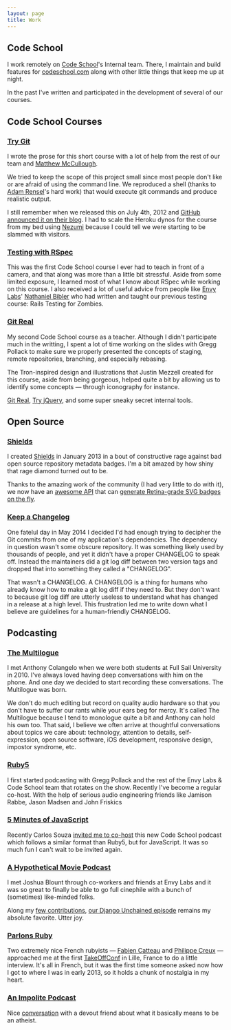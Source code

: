 ```yaml
---
layout: page
title: Work
---
```


## Code School
I work remotely on [Code School](http://codeschool.com)'s Internal
team. There, I maintain and build features for [codeschool.com](http://codeschool.com) along with
other little things that keep me up at night.

In the past I've written and participated in the development
of several of our courses.

## Code School Courses
### [Try Git](http://try.github.com)
I wrote the prose for this short course with a lot of
help from the rest of our team and [Matthew McCullough](https://twitter.com/matthewmccull).

We tried to keep the scope of this project small since most people don't like or
are afraid of using the command line. We reproduced a shell (thanks to
[Adam Rensel](https://twitter.com/adamrensel)'s hard work) that would
execute git commands and produce realistic output.

I still remember when we released this on July 4th, 2012 and
[GitHub announced it on their blog](https://github.com/blog/1183-try-git-in-your-browser).
I had to scale the Heroku dynos for the course from my bed using
[Nezumi](http://nezumiapp.com/) because I could tell we were starting to
be slammed with visitors.

### [Testing with RSpec](http://www.codeschool.com/courses/testing-with-rspec)
This was the first Code School course I ever had to teach in front of a
camera, and that along was more than a little bit stressful.
Aside from some limited exposure, I learned most of what I know about
RSpec while working on this course. I also received a lot of useful advice
from people like [Envy Labs](http://envylabs.com)' [Nathaniel Bibler](https://twitter.com/nbibler)
who had written and taught our previous testing course: Rails Testing for Zombies.

### [Git Real](http://www.codeschool.com/courses/testing-with-rspec)
My second Code School course as a teacher. Although I didn't participate
much in the writting, I spent a lot of time working on the slides with
Gregg Pollack to make sure we properly presented the concepts of staging,
remote repositories, branching, and especially rebasing.

The Tron-inspired design and illustrations that Justin Mezzell
created for this course, aside from being gorgeous, helped quite a bit by
allowing us to identify some concepts — through iconography for instance.

[Git Real](http://www.codeschool.com/courses/git-real),
[Try jQuery](http://www.codeschool.com/courses/try-jquery),
and some super sneaky secret internal tools.

## Open Source
### [Shields](https://github.com/badges/shields)
I created [Shields](http://shields.io) in January 2013 in a bout of constructive rage against bad open source repository metadata badges. I'm a bit amazed by how shiny that rage diamond turned out to be.

Thanks to the amazing work of the community (I had very little to do
with it), we now have an [awesome API](http://shields.io/) that can
[generate Retina-grade SVG badges on the fly](http://img.shields.io/badge/how%20cool-is%20that%3F-yellowgreen.svg).

### [Keep a Changelog](http://keepachangelog.com)
One fatelul day in May 2014 I decided I'd had enough trying to decipher the Git commits from one of my application's dependencies. The dependency in question wasn't some obscure repository. It was something likely used by thousands of people, and yet it didn't have a proper CHANGELOG to speak off. Instead the maintainers did a git log diff between two version tags and dropped that into something they called a "CHANGELOG".

That wasn't a CHANGELOG. A CHANGELOG is a thing for humans who already know how to make a git log diff if they need to. But they don't want to because git log diff are utterly useless to understand what has changed in a release at a high level. This frustration led me to write down what I believe are guidelines for a human-friendly CHANGELOG.

## Podcasting
### [The Multilogue](http://themultilogue)
I met Anthony Colangelo when we were both students at Full Sail University in 2010. I've always loved having deep conversations with him on the phone. And one day we decided to start recording these conversations. The Multilogue was born.

We don't do much editing but record on quality audio hardware so that you don't have to suffer our rants while your ears beg for mercy. It's called The Multilogue because I tend to monologue quite a bit and Anthony can hold his own too. That said, I believe we often arrive at thoughtful conversations about topics we care about: technology, attention to details, self-expression, open source software, iOS development, responsive design, impostor syndrome, etc.

### [Ruby5](http://ruby5.envylabs.com)
I first started podcasting with Gregg Pollack and the rest of the
Envy Labs & Code School team that rotates on the show. Recently I've
become a regular co-host. With the help of serious audio engineering
friends like Jamison Rabbe, Jason Madsen and John Friskics

### [5 Minutes of JavaScript](http://five-js.envylabs.com/episodes/27-episode-27-may-15th-2014)
Recently Carlos Souza [invited me to co-host](http://five-js.envylabs.com/episodes/27-episode-27-may-15th-2014) this new Code School podcast
which follows a similar format than Ruby5, but for JavaScript. It was so
much fun I can't wait to be invited again.

### [A Hypothetical Movie Podcast](http://www.hypotheticalpodcast.com/contributors/olivier)
I met Joshua Blount through co-workers and friends at Envy Labs and it
was so great to finally be able to go full cinephile with a bunch of
(sometimes) like-minded folks.

Along my [few contributions](http://www.hypotheticalpodcast.com/contributors/olivier),
[our Django Unchained episode](http://www.hypotheticalpodcast.com/episode/django-unchained) remains my absolute favorite. Utter joy.

### [Parlons Ruby](http://parlonsruby.com/pr008-olivier-lacan/)
Two extremely nice French rubyists — [Fabien Catteau](https://github.com/fcat)
and [Philippe Creux](https://twitter.com/pcreux) — approached me at the
first [TakeOffConf](http://takeoffconf.com/2013) in Lille, France to do
a little interview. It's all in French, but it was the first time someone asked
now how I got to where I was in early 2013, so it holds a chunk of
nostalgia in my heart.

### [An Impolite Podcast](http://www.animpolitepodcast.com/episode/dolphinhorse)
Nice [conversation](http://www.animpolitepodcast.com/episode/dolphinhorse)
with a devout friend about what it basically means to be an atheist.
